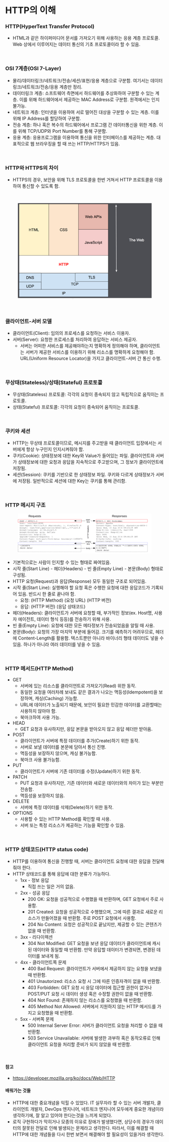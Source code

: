 # HTTP의 이해

### HTTP(HyperText Transfer Protocol)
* HTML과 같은 하이퍼미디어 문서를 가져오기 위해 사용하는 응용 계층 프로토콜. Web 상에서 이루어지는 데이터 통신의 기초 프로토콜이라 할 수 있음.

<br>

### OSI 7계층(OSI 7-Layer)
* 물리/데이터링크/네트워크/전송/세션/표현/응용 계층으로 구분함. 여기서는 데이터링크/네트워크/전송/응용 계층만 정리.
* 데이터링크 계층: 소프트웨어 측면에서 하드웨어를 추상화하여 구분할 수 있는 계층. 이를 위해 하드웨어에서 제공하는 MAC Address로 구분함. 원격에서는 인지 불가능.
* 네트워크 계층: 인터넷을 이용하여 서로 떨어진 대상을 구분할 수 있는 계층. 이를 위해 IP Address를 할당하여 구분함.
* 전송 계층: 하나 혹은 복수의 하드웨어에서 프로그램 간 데이터통신을 위한 계층. 이를 위해 TCP/UDP와 Port Number를 통해 구분함.
* 응용 계층: 응용프로그램을 이용하여 통신을 위한 인터페이스를 제공하는 계층. 대표적으로 웹 브라우징을 할 때 쓰는 HTTP/HTTPS가 있음.

<br>

### HTTP와 HTTPS의 차이
* HTTPS의 경우, 보안을 위해 TLS 프로토콜을 한번 거쳐서 HTTP 프로토콜을 이용하여 통신할 수 있도록 함.

<br>

<figure><img src="./images/http-layers.png" alt=""></figure>

<br>

### 클라이언트-서버 모델
* 클라이언트(Client): 임의의 프로세스를 요청하는 서비스 이용자.
* 서버(Server): 요청한 프로세스를 처리하여 응답하는 서비스 제공자.
  * 서버는 어떠한 서비스를 제공해야하는지 명확하게 정의해야 하며, 클라이언트는 서버가 제공한 서비스를 이용하기 위해 리소스를 명확하게 요청해야 함. URL(Uniform Resource Locator)을 가지고 클라이언트-서버 간 통신 수행.

<br>

### 무상태(Stateless)/상태(Stateful) 프로토콜
* 무상태(Stateless) 프로토콜: 각각의 요청이 종속되지 않고 독립적으로 움직이는 프로토콜.
* 상태(Stateful) 프로토콜: 각각의 요청이 종속되어 움직이는 프로토콜.

<br>

### 쿠키와 세션
* HTTP는 무상태 프로토콜이므로, 메시지를 주고받을 때 클라이언트 입장에서는 서버에게 항상 누구인지 인지시켜줘야 함.
* 쿠키(Cookie): 상태정보에 대한 Key와 Value가 들어있는 파일. 클라이언트와 서버가 상태정보에 대한 요청과 응답을 지속적으로 주고받으며, 그 정보가 클라이언트에 저장됨.
* 세션(Session): 쿠키를 기반으로 한 상태정보 파일. 쿠키와 다르게 상태정보가 서버에 저장됨. 일반적으로 세션에 대한 Key는 쿠키를 통해 관리함.

<br>

### HTTP 메시지 구조

<figure><img src="./images/httpmsgstructure2.png" alt=""></figure>

* 기본적으로는 사람이 인지할 수 있는 형태로 짜여있음.
* 시작 줄(Start Line) - 헤더(Headers) - 빈 줄(Empty Line) - 본문(Body) 형태로 구성됨.
* HTTP 요청(Request)과 응답(Response) 모두 동일한 구조로 되어있음.
* 시작 줄(Start Line): 실행해야 할 요청 혹은 수행한 요청에 대한 응답코드가 기록되어 있음. 반드시 한 줄로 끝나야 함.
  * 요청: (HTTP Method) (요청 URL) (HTTP 버전)
  * 응답: (HTTP 버전) (응답 상태코드)
* 헤더(Headers): 클라이언트가 서버에 요청할 때, 부가적인 정보(ex. Host명, 사용자 에이전트, 데이터 형식 등등)를 전송하기 위해 사용.
* 빈 줄(Empty Line): 요청에 대한 모든 메타정보가 전송되었음을 알릴 때 사용.
* 본문(Body): 요청의 가장 마지막 부분에 들어감. 크기를 예측하기 어려우므로, 헤더에 Content-Length를 활용함. 텍스트뿐만 아니라 바이너리 형태 데이터도 넣을 수 있음. 하나가 아니라 여러 데이터를 넣을 수 있음.

<br>

### HTTP 메서드(HTTP Method)
* GET
  * 서버에 있는 리소스를 클라이언트로 가져오기(Read) 위한 동작.
  * 동일한 요청을 여러차례 보내도 같은 결과가 나오는 멱등성(Idempotent)을 보장하며, 캐싱(Caching) 가능함.
  * URL에 데이터가 노출되기 때문에, 보안이 필요한 민감한 데이터를 교환할때는 사용하지 않아야 함.
  * 북마크하여 사용 가능.
* HEAD
  * GET 요청과 유사하지만, 응답 본문을 받아오지 않고 응답 헤더만 받아옴.
* POST
  * 클라이언트가 서버에 특정 데이터를 추가(Create)하기 위한 동작.
  * 서버로 보낼 데이터를 본문에 담아서 통신 진행.
  * 멱등성을 보장하지 않으며, 캐싱 불가능함.
  * 북마크 사용 불가능함.
* PUT
  * 클라이언트가 서버에 기존 데이터를 수정(Update)하기 위한 동작.
* PATCH
  * PUT 요청과 유사하지만, 기존 데이터와 새로운 데이터와의 차이가 있는 부분만 전송함.
  * 멱등성을 보장하지 않음.
* DELETE
  * 서버에 특정 데이터를 삭제(Delete)하기 위한 동작.
* OPTIONS
  * 사용할 수 있는 HTTP Method를 확인할 때 사용.
  * 서버 또는 특정 리소스가 제공하는 기능을 확인할 수 있음.

<br>

### HTTP 상태코드(HTTP status code)
* HTTP를 이용하여 통신을 진행할 때, 서버는 클라이언트 요청에 대한 응답을 전달해줘야 한다.
* HTTP 상태코드를 통해 응답에 대한 분류가 가능하다.
  * 1xx - 정보 응답
    * 직접 쓰는 일은 거의 없음.
  * 2xx - 성공 응답
    * 200 OK: 요청을 성공적으로 수행했을 때 반환하며, GET 요청에서 주로 사용함.
    * 201 Created: 요청을 성공적으로 수행했으며, 그에 따른 결과로 새로운 리소스가 만들어졌을 때 반환함. 주로 POST 요청에서 사용함.
    * 204 No Content: 요청은 성공적으로 끝났지만, 제공할 수 있는 콘텐츠가 없을 때 반환함.
  * 3xx - 리다이렉션
    * 304 Not Modified: GET 요청을 보낸 응답 데이터가 클라이언트에 캐시된 데이터와 동일할 때 반환함. 만약 응답할 데이터가 변경되면, 변경된 데이터를 보내게 됨.
  * 4xx - 클라이언트쪽 문제
    * 400 Bad Request: 클라이언트가 서버에서 제공하지 않는 요청을 보냈을 때 반환함.
    * 401 Unautorized: 리소스 요청 시 그에 따른 인증자격이 없을 때 반환함.
    * 403 Forbidden: GET 요청 시 응답 데이터에 접근할 권한이 없거나 POST/PUT 요청 시 데이터 생성 혹은 수정할 권한이 없을 때 반환함.
    * 404 Not Found: 존재하지 않는 리소스를 요청했을 때 반환함.
    * 405 Method Not Allowed: 서버에서 지원하지 않는 HTTP 메서드를 가지고 요청했을 때 반환함.
  * 5xx - 서버쪽 문제
    * 500 Internal Server Error: 서버가 클라이언트 요청을 처리할 수 없을 때 반환함.
    * 503 Service Unavailable: 서버에 발생한 과부하 혹은 동작오류로 인해 클라이언트 요청을 처리할 준비가 되지 않았을 때 반환함.

<br>

#### 참고
* https://developer.mozilla.org/ko/docs/Web/HTTP

#### 배워가는 것들
* HTTP에 대한 중요개념을 익힐 수 있었다. IT 실무자라 할 수 있는 서버 개발자, 클라이언트 개발자, DevOps 엔지니어, 네트워크 엔지니어 모두에게 중요한 개념이라 생각하기에, 잘 알고 있어야 한다는것을 느끼게 되었다.
* 로직 구현하다가 막히거나 모종의 이유로 장애가 발생했다면, 상당수의 경우가 데이터의 잘못된 전달로 인해 발생되는 문제라고 생각한다. 따라서, 이를 해결할 때 HTTP에 대한 개념들을 다시 한번 보면서 해결해야 할 필요성이 있을거라 생각한다.
